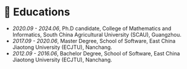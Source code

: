 [^_^]:# Patents and Software Copyrights


# 📖 Educations
- *2020.09 - 2024.06*, Ph.D candidate, College of Mathematics and Informatics, South China Agricultural University (SCAU), Guangzhou.
- *2017.09 - 2020.06*, Master Degree, School of Software, East China Jiaotong University (ECJTU), Nanchang.
- *2012.09 - 2016.06*, Bachelor Degree, School of Software, East China Jiaotong University (ECJTU), Nanchang.

[^_^]:# 💬 Invited Talks


[^_^]:# 💻 Internships
